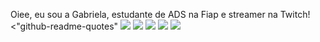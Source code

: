 Oiee, eu sou a Gabriela, estudante de ADS na Fiap e streamer na Twitch!
<"github-readme-quotes"
<a href="https://www.twitch.tv/sunzuri" target="_blank"><img src="https://img.shields.io/badge/Twitch-9146FF?style=for-the-badge&logo=twitch&logoColor=white" target="_blank"></a>
<a href="https://instagram.com/sunzurii" target="_blank"><img src="https://img.shields.io/badge/-Instagram-%23E4405F?style=for-the-badge&logo=instagram&logoColor=white" target="_blank"></a>
<a href="https://discord.gg/KA9VErzBWq" target="_blank"><img src="https://img.shields.io/badge/Discord-7289DA?style=for-the-badge&logo=discord&logoColor=white" target="_blank"></a>
<a href="https://www.linkedin.com/in/gabrielames" target="_blank"><img src="https://img.shields.io/badge/-LinkedIn-%230077B5?style=for-the-badge&logo=linkedin&logoColor=white" target="_blank"></a> 
<a href = "mailto:contatogabicez@gmail.com"><img src="https://img.shields.io/badge/-Gmail-%23333?style=for-the-badge&logo=gmail&logoColor=white" target="_blank"></a>

<!---
gabimes/gabimes is a ✨ special ✨ repository because its `README.md` (this file) appears on your GitHub profile.
You can click the Preview link to take a look at your changes.
--->
